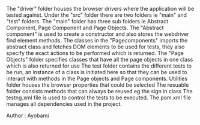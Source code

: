 The "driver" folder houses the browser drivers where the application will be tested against.
Under the "src" folder there are two folders ie "main" and "test" folders. 
The "main" folder has three sub folders ie Abstract Component, Page Component and Page Objects.
The "Abstract component" is used to create a constructor and also stores the webdriver find element methods.
The classes in the "Pagecomponents" imports the abstract class and fetches DOM elements to be used for tests, they also specify the exact actions to be performed which is returned.
The "Page Objects" folder specifies classes that have all the page objects in one class which is also returned for use
The test folder contains the different tests to be run, an instance of a class is initiated here so that they can be used to interact with methods in the Page objects and Page components.
Utilities folder houses the browser properties that could be selected
The resuable folder consists methods that can always be reused eg the sign in class 
The testng.xml file is used to control the tests to be executed.
The pom.xml file manages all dependencies used in the project.

Author : Ayobami 

